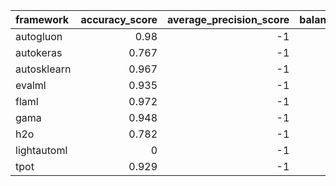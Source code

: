 | framework   |   accuracy_score |   average_precision_score |   balanced_accuracy_score |   cohen_kappa_score |   f1_score_macro |   f1_score_micro |   f1_score_weighted |   matthews_corrcoef |   precision_score |   recall_score |   roc_auc_score | training_time   | test_time   |
|:------------|-----------------:|--------------------------:|--------------------------:|--------------------:|-----------------:|-----------------:|--------------------:|--------------------:|------------------:|---------------:|----------------:|:----------------|:------------|
| autogluon   |            0.98  |                        -1 |                     0.98  |               0.979 |            0.98  |            0.98  |               0.98  |               0.979 |                -1 |             -1 |              -1 | 00:02:08        | 00:00:00    |
| autokeras   |            0.767 |                        -1 |                     0.766 |               0.758 |            0.766 |            0.767 |               0.767 |               0.758 |                -1 |             -1 |              -1 | 00:01:31        | 00:00:01    |
| autosklearn |            0.967 |                        -1 |                     0.967 |               0.965 |            0.967 |            0.967 |               0.967 |               0.965 |                -1 |             -1 |              -1 | 00:09:35        | 00:00:04    |
| evalml      |            0.935 |                        -1 |                     0.935 |               0.932 |            0.935 |            0.935 |               0.935 |               0.932 |                -1 |             -1 |              -1 | 00:05:25        | 00:00:00    |
| flaml       |            0.972 |                        -1 |                     0.972 |               0.971 |            0.972 |            0.972 |               0.972 |               0.971 |                -1 |             -1 |              -1 | 00:05:02        | 00:00:00    |
| gama        |            0.948 |                        -1 |                     0.947 |               0.946 |            0.947 |            0.948 |               0.948 |               0.946 |                -1 |             -1 |              -1 | 00:04:29        | 00:00:00    |
| h2o         |            0.782 |                        -1 |                     0.781 |               0.773 |            0.779 |            0.782 |               0.78  |               0.773 |                -1 |             -1 |              -1 | 00:05:09        | 00:00:00    |
| lightautoml |            0     |                        -1 |                     0     |              -0.04  |            0     |            0     |               0     |              -0.04  |                -1 |             -1 |              -1 | 00:03:00        | 00:00:00    |
| tpot        |            0.929 |                        -1 |                     0.929 |               0.926 |            0.929 |            0.929 |               0.929 |               0.926 |                -1 |             -1 |              -1 | 00:05:03        | 00:00:00    |